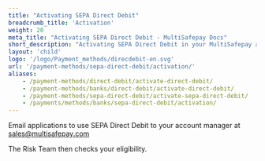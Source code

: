 ```yaml
---
title: "Activating SEPA Direct Debit"
breadcrumb_title: 'Activation'
weight: 20
meta_title: "Activating SEPA Direct Debit - MultiSafepay Docs"
short_description: "Activating SEPA Direct Debit in your MultiSafepay account"
layout: 'child'
logo: '/logo/Payment_methods/direcdebit-en.svg'
url: '/payment-methods/sepa-direct-debit/activation/'
aliases: 
    - /payment-methods/direct-debit/activate-direct-debit/
    - /payment-methods/banks/direct-debit/activate-direct-debit/
    - /payment-methods/sepa-direct-debit/activate-sepa-direct-debit/
    - /payments/methods/banks/sepa-direct-debit/activation/
---
```


Email applications to use SEPA Direct Debit to your account manager at <sales@multisafepay.com>

The Risk Team then checks your eligibility. 


